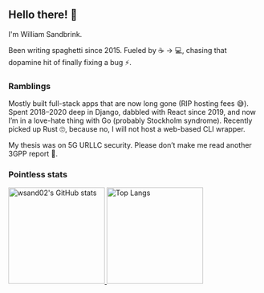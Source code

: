 ## Hello there! 👋

I'm William Sandbrink.

Been writing spaghetti since 2015.
Fueled by ☕️ → 💻, chasing that dopamine hit of finally fixing a bug ⚡️.

### Ramblings

Mostly built full-stack apps that are now long gone (RIP hosting fees 😅).
Spent 2018–2020 deep in Django, dabbled with React since 2019, and now I’m in a love-hate thing with Go (probably Stockholm syndrome).
Recently picked up Rust 🙄, because no, I will not host a web-based CLI wrapper.

My thesis was on 5G URLLC security. Please don’t make me read another 3GPP report 🙏.

### Pointless stats
<a href="https://github.com/wsand02"> <img src="https://github-readme-stats.vercel.app/api?username=wsand02&show_icons=true&theme=blueberry&hide_border=true" alt="wsand02's GitHub stats" height="192px"> </a> <a href="https://github.com/wsand02/"> <img src="https://github-readme-stats.vercel.app/api/top-langs/?username=wsand02&show_icons=true&theme=blueberry&layout=compact&langs_count=8&hide_border=true" alt="Top Langs" height="192px"> </a>

